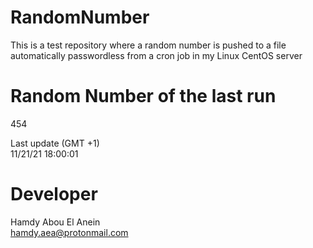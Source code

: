 # RandomNumber    
This is a test repository where a random number is pushed to a file automatically passwordless from a cron job in my Linux CentOS server    
# Random Number of the last run   
454
      
Last update (GMT +1)    
11/21/21 18:00:01
# Developer    
Hamdy Abou El Anein   
hamdy.aea@protonmail.com
